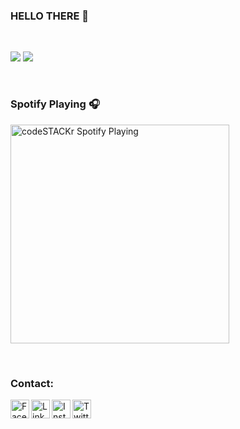 ### HELLO THERE 👋

<br/>
<p>
  
  <img src="https://github-readme-stats.vercel.app/api?username=4Marsha1&hide=stars&show_icons=true&theme=tokyonight&line_height=42">
  <img src="https://github-readme-stats.vercel.app/api/top-langs/?username=4Marsha1&count_private=true&theme=tokyonight">

</p>
<br/>

### Spotify Playing 🎧

[<img align='center' src="https://now-playing-codestackr.vercel.app/api/spotify-playing" alt="codeSTACKr Spotify Playing" width="350" />](https://open.spotify.com/user/31m62qmxje45gzatufyoaz4p2khi?si=90867b8e7c1c4b10)

<br/>

### Contact: 

[<img align="left" alt="Facebook" width="30px" src="https://img.icons8.com/fluent/96/000000/facebook-new.png" />][facebook]
[<img align="left" alt="LinkedIn" width="30px" src="https://img.icons8.com/fluent/96/000000/linkedin.png"/>][linkedin]
[<img align="left" alt="Instagram" width="30px" src="https://img.icons8.com/fluent/96/000000/instagram-new.png"/>][instagram]
[<img align="left" alt="Twitter" width="30px" src="https://img.icons8.com/fluent/96/000000/twitter.png"/>][twitter]
<br/>

[twitter]: https://twitter.com/Abhishek0696
[facebook]: https://www.facebook.com/bharadwaz.abhishek/
[instagram]: https://www.instagram.com/bharadwaz_abhishek/?hl=en
[linkedin]: https://www.linkedin.com/in/abhishek-bharadwaz-458993192/

